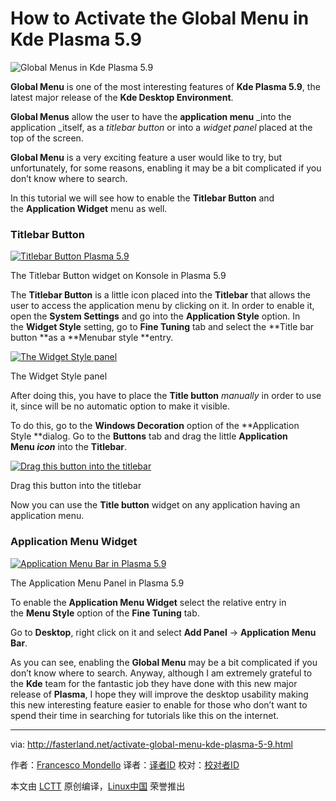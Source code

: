 How to Activate the Global Menu in Kde Plasma 5.9
============================================================

 ![Global Menus in Kde Plasma 5.9](http://fasterland.net/wp-content/uploads/2017/02/plasma59-globalmenus-750x411.jpg)
 
**Global Menu** is one of the most interesting features of **Kde Plasma 5.9**, the latest major release of the **Kde Desktop Environment**.

**Global Menus** allow the user to have the **application menu** _into the application _itself, as a _titlebar button_ or into a _widget panel_ placed at the top of the screen.

**Global Menu** is a very exciting feature a user would like to try, but unfortunately, for some reasons, enabling it may be a bit complicated if you don’t know where to search.

In this tutorial we will see how to enable the **Titlebar Button** and the **Application Widget** menu as well.

### Titlebar Button

[
 ![Titlebar Button Plasma 5.9](http://fasterland.net/wp-content/uploads/2017/02/plasma-59-titlebar-button.png) 
][4]

The Titlebar Button widget on Konsole in Plasma 5.9

The **Titlebar Button** is a little icon placed into the **Titlebar** that allows the user to access the application menu by clicking on it. In order to enable it, open the **System Settings** and go into the **Application Style** option. In the **Widget Style** setting, go to **Fine Tuning** tab and select the **Title bar button **as a **Menubar style **entry.

[
 ![The Widget Style panel](http://fasterland.net/wp-content/uploads/2017/02/plasma-59-widget-style-panel.png) 
][5]

The Widget Style panel

After doing this, you have to place the **Title button** _manually_ in order to use it, since will be no automatic option to make it visible.

To do this, go to the **Windows Decoration** option of the **Application Style **dialog. Go to the **Buttons** tab and drag the little **Application Menu _icon_** into the **Titlebar**.

[
 ![Drag this button into the titlebar](http://fasterland.net/wp-content/uploads/2017/02/plasma59-titlebar-drag-button.png) 
][6]

Drag this button into the titlebar

Now you can use the **Title button** widget on any application having an application menu.

### Application Menu Widget

[
 ![Application Menu Bar in Plasma 5.9](http://fasterland.net/wp-content/uploads/2017/02/plasma59-application-menu-bar.jpg) 
][7]

The Application Menu Panel in Plasma 5.9

To enable the **Application Menu Widget** select the relative entry in the **Menu Style** option of the **Fine Tuning** tab.

Go to **Desktop**, right click on it and select **Add Panel** -> **Application Menu Bar**.

As you can see, enabling the **Global Menu** may be a bit complicated if you don’t know where to search. Anyway, although I am extremely grateful to the **Kde** team for the fantastic job they have done with this new major release of **Plasma**, I hope they will improve the desktop usability making this new interesting feature easier to enable for those who don’t want to spend their time in searching for tutorials like this on the internet.



--------------------------------------------------------------------------------

via: http://fasterland.net/activate-global-menu-kde-plasma-5-9.html

作者：[Francesco Mondello][a]
译者：[译者ID](https://github.com/译者ID)
校对：[校对者ID](https://github.com/校对者ID)

本文由 [LCTT](https://github.com/LCTT/TranslateProject) 原创编译，[Linux中国](https://linux.cn/) 荣誉推出

[a]:http://fasterland.net/
[1]:http://fasterland.net/author/faster3ck
[2]:http://fasterland.net/
[3]:http://fasterland.net/category/linux-howtos
[4]:http://fasterland.net/wp-content/uploads/2017/02/plasma-59-titlebar-button.png
[5]:http://fasterland.net/wp-content/uploads/2017/02/plasma-59-widget-style-panel.png
[6]:http://fasterland.net/wp-content/uploads/2017/02/plasma59-titlebar-drag-button.png
[7]:http://fasterland.net/wp-content/uploads/2017/02/plasma59-application-menu-bar.jpg

